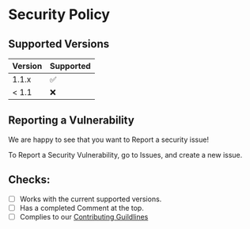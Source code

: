# Security Policy

## Supported Versions

| Version | Supported          |
| ------- | ------------------ |
| 1.1.x   | :white_check_mark: |
| < 1.1   | :x:                |

## Reporting a Vulnerability

We are happy to see that you want to Report a security issue!

To Report a Security Vulnerability, go to Issues, and create a new issue.

## Checks:

- [ ] Works with the current supported versions.
- [ ] Has a completed Comment at the top.
- [ ] Complies to our [Contributing Guildlines]()

